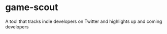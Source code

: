 # game-scout
A tool that tracks indie developers on Twitter and highlights up and coming developers
